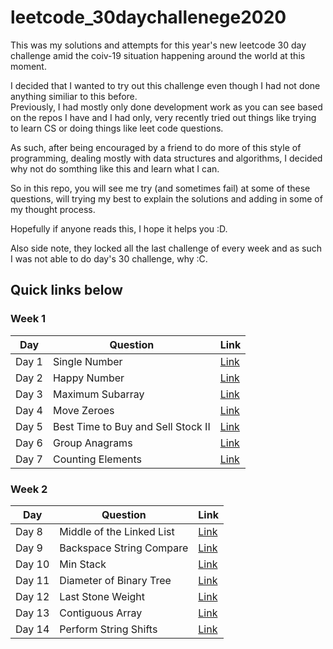 # leetcode_30daychallenege2020

This was my solutions and attempts for this year's new leetcode 30 day challenge amid the coiv-19 situation happening around the world at this moment.  

I decided that I wanted to try out this challenge even though I had not done anything similiar to this before.  
Previously, I had mostly only done development work as you can see based on the repos I have and I had only, very recently tried out things like trying to learn CS or doing things like leet code questions.  

As such, after being encouraged by a friend to do more of this style of programming, dealing mostly with data structures and algorithms, I decided why not do somthing like this and learn what I can.  

So in this repo, you will see me try (and sometimes fail) at some of these questions, will trying my best to explain the solutions and adding in some of my thought process.  

Hopefully if anyone reads this, I hope it helps you :D.  

Also side note, they locked all the last challenge of every week and as such I was not able to do day's 30 challenge, why :C.  

## Quick links below

### Week 1
| Day   | Question | Link |
| ----- | -------- | ---- |
| Day 1 |Single Number | [Link](wk1/d1.md)|
| Day 2 | Happy Number| [Link](wk1/d2.md)|
| Day 3 | Maximum Subarray| [Link](wk1/d3.md)|
| Day 4 | Move Zeroes| [Link](wk1/d4.md)|
| Day 5 | Best Time to Buy and Sell Stock II| [Link](wk1/d5.md)|
| Day 6 | Group Anagrams| [Link](wk1/d6.md)|
| Day 7 | Counting Elements| [Link](wk1/d7.md)|

### Week 2

| Day   | Question | Link |
| ----- | -------- | ---- |
| Day 8 | Middle of the Linked List| [Link](wk1/d8.md)|
| Day 9 | Backspace String Compare| [Link](wk1/d9.md)|
| Day 10 | Min Stack| [Link](wk1/d10.md)|
| Day 11 | Diameter of Binary Tree| [Link](wk1/d11.md)|
| Day 12 | Last Stone Weight| [Link](wk1/d12.md)|
| Day 13 | Contiguous Array| [Link](wk1/d13.md)|
| Day 14 | Perform String Shifts| [Link](wk1/d14.md)|
